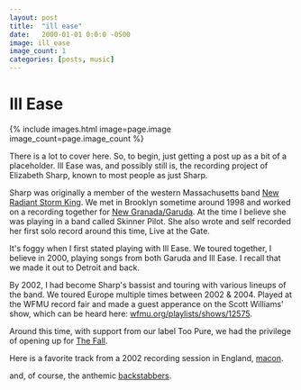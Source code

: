 ```yaml
---
layout: post
title:  "ill ease"
date:   2000-01-01 0:0:0 -0500
image: ill_ease
image_count: 1
categories: [posts, music]
---
```


# Ill Ease

{% include images.html image=page.image image_count=page.image_count %}

There is a lot to cover here. So, to begin, just getting a post up as a bit of a placeholder. Ill Ease was, and possibly still is, the recording project of Elizabeth Sharp, known to most people as just Sharp.

Sharp was originally a member of the western Massachusetts band <a href="https://en.wikipedia.org/wiki/New_Radiant_Storm_King">New Radiant Storm King</a>. We met in Brooklyn sometime around 1998 and worked on a recording together for <a href="/posts/music/1997/10/16/new-granada.html">New Granada/Garuda</a>. At the time I believe she was playing in a band called Skinner Pilot. She also wrote and self recorded her first solo record around this time, Live at the Gate.

It's foggy when I first stated playing with Ill Ease. We toured together, I believe in 2000, playing songs from both Garuda and Ill Ease. I recall that we made it out to Detroit and back.

By 2002, I had become Sharp's bassist and touring with various lineups of the band. We toured Europe multiple times between 2002 & 2004. Played at the WFMU record fair and made a guest apperance on the Scott Williams' show, which can be heard here: <a href="https://www.wfmu.org/playlists/shows/12575">wfmu.org/playlists/shows/12575</a>. 

Around this time, with support from our label Too Pure, we had the privilege of opening up for <a href="/posts/music/2004/02/03/the-fall.html">The Fall</a>.

Here is a favorite track from a 2002 recording session in England, <a href="/assets/audio/ill/macon.mp3">macon</a>.

and, of course, the anthemic <a href="/assets/audio/ill/backstabbers.mp3">backstabbers</a>.

